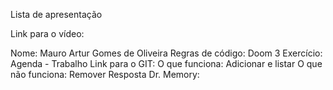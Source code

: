 Lista de apresentação

Link para o vídeo: 

Nome: Mauro Artur Gomes de Oliveira 
Regras de código: Doom 3 
Exercício: Agenda - Trabalho
Link para o GIT: 
O que funciona: Adicionar e listar
O que não funciona: Remover
Resposta Dr. Memory: 
